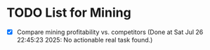 # TODO List for Mining

- [x] Compare mining profitability vs. competitors  (Done at Sat Jul 26 22:45:23 2025: No actionable real task found.)